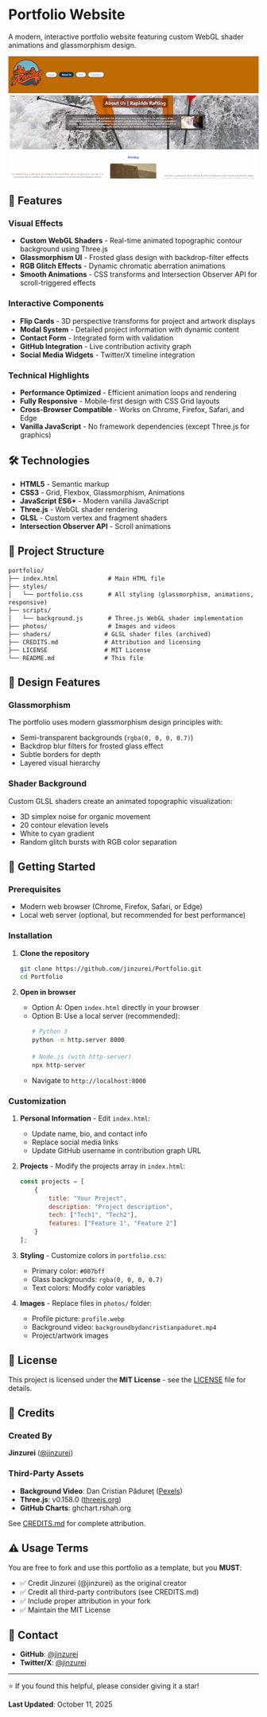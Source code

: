 # Portfolio Website

A modern, interactive portfolio website featuring custom WebGL shader animations and glassmorphism design.

![Portfolio Preview](photos/websitephoto.webp)

## 🚀 Features

### Visual Effects
- **Custom WebGL Shaders** - Real-time animated topographic contour background using Three.js
- **Glassmorphism UI** - Frosted glass design with backdrop-filter effects
- **RGB Glitch Effects** - Dynamic chromatic aberration animations
- **Smooth Animations** - CSS transforms and Intersection Observer API for scroll-triggered effects

### Interactive Components
- **Flip Cards** - 3D perspective transforms for project and artwork displays
- **Modal System** - Detailed project information with dynamic content
- **Contact Form** - Integrated form with validation
- **GitHub Integration** - Live contribution activity graph
- **Social Media Widgets** - Twitter/X timeline integration

### Technical Highlights
- **Performance Optimized** - Efficient animation loops and rendering
- **Fully Responsive** - Mobile-first design with CSS Grid layouts
- **Cross-Browser Compatible** - Works on Chrome, Firefox, Safari, and Edge
- **Vanilla JavaScript** - No framework dependencies (except Three.js for graphics)

## 🛠️ Technologies

- **HTML5** - Semantic markup
- **CSS3** - Grid, Flexbox, Glassmorphism, Animations
- **JavaScript ES6+** - Modern vanilla JavaScript
- **Three.js** - WebGL shader rendering
- **GLSL** - Custom vertex and fragment shaders
- **Intersection Observer API** - Scroll animations

## 📁 Project Structure

```
portfolio/
├── index.html              # Main HTML file
├── styles/
│   └── portfolio.css       # All styling (glassmorphism, animations, responsive)
├── scripts/
│   └── background.js       # Three.js WebGL shader implementation
├── photos/                 # Images and videos
├── shaders/               # GLSL shader files (archived)
├── CREDITS.md             # Attribution and licensing
├── LICENSE                # MIT License
└── README.md              # This file
```

## 🎨 Design Features

### Glassmorphism
The portfolio uses modern glassmorphism design principles with:
- Semi-transparent backgrounds (`rgba(0, 0, 0, 0.7)`)
- Backdrop blur filters for frosted glass effect
- Subtle borders for depth
- Layered visual hierarchy

### Shader Background
Custom GLSL shaders create an animated topographic visualization:
- 3D simplex noise for organic movement
- 20 contour elevation levels
- White to cyan gradient
- Random glitch bursts with RGB color separation

## 🚀 Getting Started

### Prerequisites
- Modern web browser (Chrome, Firefox, Safari, or Edge)
- Local web server (optional, but recommended for best performance)

### Installation

1. **Clone the repository**
   ```bash
   git clone https://github.com/jinzurei/Portfolio.git
   cd Portfolio
   ```

2. **Open in browser**
   - Option A: Open `index.html` directly in your browser
   - Option B: Use a local server (recommended):
     ```bash
     # Python 3
     python -m http.server 8000
     
     # Node.js (with http-server)
     npx http-server
     ```
   - Navigate to `http://localhost:8000`

### Customization

1. **Personal Information** - Edit `index.html`:
   - Update name, bio, and contact info
   - Replace social media links
   - Update GitHub username in contribution graph URL

2. **Projects** - Modify the projects array in `index.html`:
   ```javascript
   const projects = [
       {
           title: "Your Project",
           description: "Project description",
           tech: ["Tech1", "Tech2"],
           features: ["Feature 1", "Feature 2"]
       }
   ];
   ```

3. **Styling** - Customize colors in `portfolio.css`:
   - Primary color: `#007bff`
   - Glass backgrounds: `rgba(0, 0, 0, 0.7)`
   - Text colors: Modify color variables

4. **Images** - Replace files in `photos/` folder:
   - Profile picture: `profile.webp`
   - Background video: `backgroundbydancristianpaduret.mp4`
   - Project/artwork images

## 📄 License

This project is licensed under the **MIT License** - see the [LICENSE](LICENSE) file for details.

## 🙏 Credits

### Created By
**Jinzurei** ([@jinzurei](https://github.com/jinzurei))

### Third-Party Assets
- **Background Video**: Dan Cristian Pădureț ([Pexels](https://www.pexels.com/video/white-in-spreading-in-different-direction-3051490/))
- **Three.js**: v0.158.0 ([threejs.org](https://threejs.org/))
- **GitHub Charts**: ghchart.rshah.org

See [CREDITS.md](CREDITS.md) for complete attribution.

## ⚠️ Usage Terms

You are free to fork and use this portfolio as a template, but you **MUST**:
- ✅ Credit Jinzurei (@jinzurei) as the original creator
- ✅ Credit all third-party contributors (see CREDITS.md)
- ✅ Include proper attribution in your fork
- ✅ Maintain the MIT License

## 📧 Contact

- **GitHub**: [@jinzurei](https://github.com/jinzurei)
- **Twitter/X**: [@jinzurei](https://twitter.com/jinzurei)

---

⭐ If you found this helpful, please consider giving it a star!

**Last Updated**: October 11, 2025